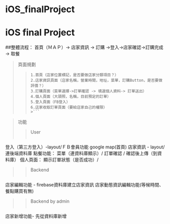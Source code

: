 # iOS_finalProject
# iOS final Project
##整體流程： 首頁（ＭＡＰ）-> 店家資訊 -> 訂購 ->登入->店家確認->訂購完成 ->  取餐  

>頁面規劃
>>```
>>1.首頁（店家位置標記，是否要做店家分類項目？）
>>2.店家資訊頁面（店家名稱，營業時間，地址，菜單，訂購Button，是否要做評價？）
>>3.訂購頁面（菜單選擇->訂單確認 -> 填選個人資料-> 訂單送出）
>>4.個人頁面（大頭照，名稱，目前預定的訂單）
>>5.登入頁面（FB登入）
>>6.店家收取訂單頁面（要給店家自己的權限）
>>>```



>功能
>>User
>>> ```
登入（第三方登入）-layout/ＦＢ會員功能
google map(首頁) 
店家資訊 - layout/連後端資料庫
點餐功能： 菜單（連資料庫顯示）/ 訂單確認 / 確認後上傳（到資料庫）
個人頁面： 顯示訂單狀態（是否成功）/ 



>>Backend
>>>```
店家編輯功能 - firebase資料庫建立店家資訊
店家動態資訊編輯功能(等候時間、餐點購買有無)

>>Backend by admin
>>>```
店家新增功能- 先從資料庫新增
